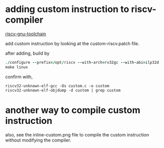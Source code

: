 # adding custom instruction to riscv-compiler

[riscv-gnu-toolchain](https://github.com/riscv-collab/riscv-gnu-toolchain)

add custom instruction by looking at the custom-riscv.patch file.

after adding, build by

``` for 32 bit
./configure --prefix=/opt/riscv --with-arch=rv32gc --with-abi=ilp32d
make linux
```

confirm with,

```
riscv32-unknown-elf-gcc -Os custom.c -o custom
riscv32-unknown-elf-objdump -d custom | grep custom
```

# another way to compile custom instruction
also, see the inline-custom.png file to compile the custom instruction without modifying the compiler.
